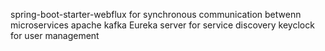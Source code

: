 spring-boot-starter-webflux for synchronous communication betwenn microservices
apache kafka
Eureka server for service discovery
keyclock for user management
